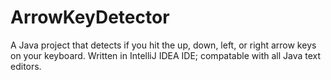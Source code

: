 # ArrowKeyDetector
A Java project that detects if you hit the up, down, left, or right arrow keys on your keyboard. Written in IntelliJ IDEA IDE; compatable with all Java text editors.
